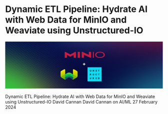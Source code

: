 # Dynamic ETL Pipeline: Hydrate AI with Web Data for MinIO and Weaviate using Unstructured-IO

![Header Image](articles/images/Dynamic_ETL_Pipeline__Hydrate_AI_with_Web_Data_for_MinIO_and_Weaviate_using_Unstructured-IO.jpg)

Dynamic ETL Pipeline: Hydrate AI with Web Data for MinIO and Weaviate using Unstructured-IO
David Cannan
David Cannan
on
AI/ML
27 February 2024
